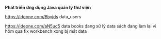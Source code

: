 **Phát triển ứng dụng Java quản lý thư viện**

https://ideone.com/Bbyjds
data_users

https://ideone.com/aN5uc5 data books đang xử lý
data sách đang làm lại vì hôm qua fix workbench xong bị mất data
